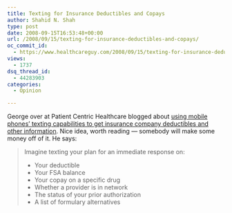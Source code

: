 ```yaml
---
title: Texting for Insurance Deductibles and Copays
author: Shahid N. Shah
type: post
date: 2008-09-15T16:53:48+00:00
url: /2008/09/15/texting-for-insurance-deductibles-and-copays/
oc_commit_id:
  - https://www.healthcareguy.com/2008/09/15/texting-for-insurance-deductibles-and-copays/1478770416
views:
  - 1737
dsq_thread_id:
  - 44283903
categories:
  - Opinion

---
```

George over at Patient Centric Healthcare blogged about <a href="http://patientadvocate.wordpress.com/2008/09/14/texting-for-deductibles-and-copays/" target="_blank">using mobile phones&#8217; texting capabilities to get insurance company deductibles and other information</a>. Nice idea, worth reading &#8212; somebody will make some money off of it. He says:

> Imagine texting your plan for an immediate response on:
> 
>   * Your deductible 
>   * Your FSA balance 
>   * Your copay on a specific drug 
>   * Whether a provider is in network 
>   * The status of your prior authorization 
>   * A list of formulary alternatives